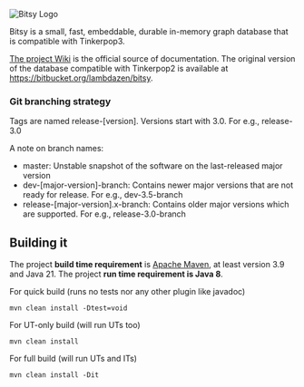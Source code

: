 ![Bitsy Logo](https://www.lambdazen.com/bitsy/BitsyLogoXS.png)

Bitsy is a small, fast, embeddable, durable in-memory graph database that is compatible with Tinkerpop3. 

[The project Wiki](https://github.com/lambdazen/bitsy/wiki) is the official source of documentation. The original version of the database compatible with Tinkerpop2 is available at https://bitbucket.org/lambdazen/bitsy. 

### Git branching strategy

Tags are named release-[version]. Versions start with 3.0. For e.g., release-3.0

A note on branch names:

- master: Unstable snapshot of the software on the last-released major version
- dev-[major-version]-branch: Contains newer major versions that are not ready for release. For e.g., dev-3.5-branch
- release-[major-version].x-branch: Contains older major versions which are supported. For e.g., release-3.0-branch

## Building it

The project **build time requirement** is [Apache Maven](https://maven.apache.org/), at least version 3.9 and Java 21.
The project **run time requirement is Java 8**.

For quick build (runs no tests nor any other plugin like javadoc)

```
mvn clean install -Dtest=void
```

For UT-only build (will run UTs too)

```
mvn clean install
```

For full build (will run UTs and ITs)

```
mvn clean install -Dit
```
